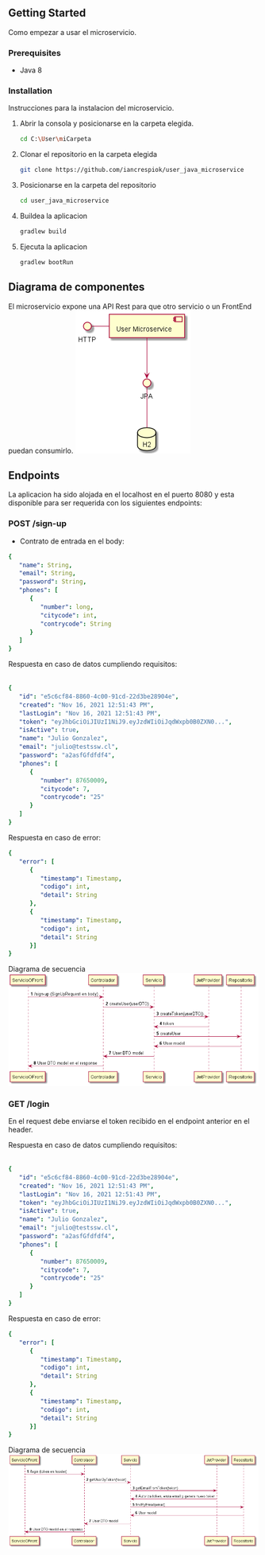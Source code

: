 ## Getting Started

Como empezar a usar el microservicio.

### Prerequisites

* Java 8


### Installation

Instrucciones para  la instalacion del microservicio.
1. Abrir la consola y posicionarse en la carpeta elegida. 
      ```sh
   cd C:\User\miCarpeta
   ```
2. Clonar el repositorio en la carpeta elegida
   ```sh
   git clone https://github.com/iancrespiok/user_java_microservice
   ```
3. Posicionarse en la carpeta del repositorio
   ```sh
   cd user_java_microservice
   ```
4. Buildea la aplicacion
   ```js
   gradlew build
   ```
4. Ejecuta la aplicacion
   ```js
   gradlew bootRun
   ```

## Diagrama de componentes

El microservicio expone una API Rest para que otro servicio o un FrontEnd puedan consumirlo.
<img src="Diagrama%20de%20componentes.png" >

## Endpoints
La aplicacion ha sido alojada en el localhost en el puerto 8080 y esta disponible para ser requerida con los siguientes endpoints:


### POST /sign-up


* Contrato de entrada en el body:
```yaml
{
   "name": String,
   "email": String,
   "password": String,
   "phones": [
      {
         "number": long,
         "citycode": int,
         "contrycode": String
      }
   ]
}
```
Respuesta en caso de datos cumpliendo requisitos:
```yaml

{
   "id": "e5c6cf84-8860-4c00-91cd-22d3be28904e",
   "created": "Nov 16, 2021 12:51:43 PM",
   "lastLogin": "Nov 16, 2021 12:51:43 PM",
   "token": "eyJhbGciOiJIUzI1NiJ9.eyJzdWIiOiJqdWxpb0B0ZXN0...",
   "isActive": true,
   "name": "Julio Gonzalez",
   "email": "julio@testssw.cl",
   "password": "a2asfGfdfdf4",
   "phones": [
      {
         "number": 87650009,
         "citycode": 7,
         "contrycode": "25"
      }
   ]
}
```
Respuesta en caso de error:
```yaml
{
   "error": [
      {
         "timestamp": Timestamp,
         "codigo": int,
         "detail": String
      },
      {
         "timestamp": Timestamp,
         "codigo": int,
         "detail": String
      }]
}
```
Diagrama de secuencia
<img src = "DiagramaSecuenciaSignup.png" >

### GET /login

En el request debe enviarse el token recibido en el endpoint anterior en el header.

Respuesta en caso de datos cumpliendo requisitos:
```yaml

{
   "id": "e5c6cf84-8860-4c00-91cd-22d3be28904e",
   "created": "Nov 16, 2021 12:51:43 PM",
   "lastLogin": "Nov 16, 2021 12:51:43 PM",
   "token": "eyJhbGciOiJIUzI1NiJ9.eyJzdWIiOiJqdWxpb0B0ZXN0...",
   "isActive": true,
   "name": "Julio Gonzalez",
   "email": "julio@testssw.cl",
   "password": "a2asfGfdfdf4",
   "phones": [
      {
         "number": 87650009,
         "citycode": 7,
         "contrycode": "25"
      }
   ]
}
```
Respuesta en caso de error:
```yaml
{
   "error": [
      {
         "timestamp": Timestamp,
         "codigo": int,
         "detail": String
      },
      {
         "timestamp": Timestamp,
         "codigo": int,
         "detail": String
      }]
}
```
Diagrama de secuencia
<img src="DiagramaSecuenciaLogin.png" >



